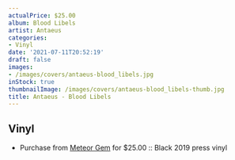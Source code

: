 ```yaml
---
actualPrice: $25.00
album: Blood Libels
artist: Antaeus
categories:
- Vinyl
date: '2021-07-11T20:52:19'
draft: false
images:
- /images/covers/antaeus-blood_libels.jpg
inStock: true
thumbnailImage: /images/covers/antaeus-blood_libels-thumb.jpg
title: Antaeus - Blood Libels
---
```


## Vinyl
* Purchase from [Meteor Gem](https://meteor-gem.com/products/antaeus-blood-libels) for $25.00 :: Black 2019 press vinyl
